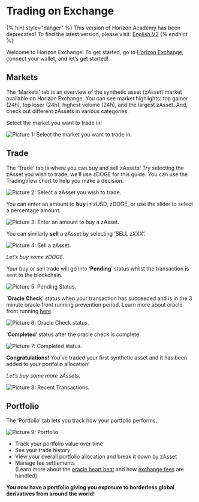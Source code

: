 # Trading on Exchange

{% hint style="danger" %}
This version of Horizon Academy has been deprecated! To find the latest version, please visit: [English V2](https://academy.horizonprotocol.com/)
{% endhint %}

Welcome to Horizon Exchange! To get started, go to [Horizon Exchange](https://exchange.horizonprotocol.com), connect your wallet, and let’s get started!

## **Markets** <a href="#id-2cb6" id="id-2cb6"></a>

The ‘Markets’ tab is an overview of the synthetic asset (zAsset) market available on Horizon Exchange. You can see market highlights: top gainer (24h), top loser (24h), highest volume (24h), and the largest zAsset. And, check out different zAssets in various categories.

Select the market you want to trade in!

![Picture 1: Select the market you want to trade in.](../../.gitbook/assets/Horizon\_Exchange-Markets.png)

## **Trade** <a href="#id-32e2" id="id-32e2"></a>

The ‘Trade’ tab is where you can buy and sell zAssets! Try selecting the zAsset you wish to trade, we’ll use zDOGE for this guide. You can use the TradingView chart to help you make a decision.

![Picture 2: Select a zAsset you wish to trade.](../../.gitbook/assets/Horizon\_Exchange-Trade.png)

You can enter an amount to **buy** in zUSD, zDOGE, or use the slider to select a percentage amount.

![Picture 3: Enter an amount to buy a zAsset.](../../.gitbook/assets/Horizon\_Exchange-BuyAmount.png)

You can similarly **sell** a zAsset by selecting ‘SELL zXXX’.

![Picture 4: Sell a zAsset.](../../.gitbook/assets/Horizon\_Exchange-SellAmount.png)

_Let’s buy some zDOGE._

Your buy or sell trade will go into ‘**Pending**’ status whilst the transaction is sent to the blockchain.

![Picture 5: Pending Status.](../../.gitbook/assets/Horizon\_Exchange-PendingStatus.png)

‘**Oracle Check**’ status when your transaction has succeeded and is in the 3 minute oracle front running prevention period. Learn more about oracle front running [here](exchange-fees.md#fbee).

![Picture 6: Oracle Check status.](../../.gitbook/assets/Horizon\_Exchange-OracleCheck.png)

‘**Completed**’ status after the oracle check is complete.

![Picture 7: Completed status.](../../.gitbook/assets/Horizon\_Exchange-CompleteStatus.png)

**Congratulations!** You’ve traded your first synthetic asset and it has been added to your portfolio allocation!

_Let’s buy some more zAssets._

![Picture 8: Recent Transactions.](../../.gitbook/assets/Horizon\_Exchnage-RecentTransacations.png)

## Portfolio

The ‘Portfolio’ tab lets you track how your portfolio performs.

![Picture 9: Portfolio](../../.gitbook/assets/Horizon\_Exchange-Portfolio.png)

* Track your portfolio value over time
* See your trade history
* View your overall portfolio allocation and break it down by zAsset
* Manage fee settlements\
  (Learn more about the [oracle heart beat](oracles.md#oracle-refresh-rate) and how [exchange fees](exchange-fees.md) are handled)

**You now have a portfolio giving you exposure to borderless global derivatives from around the world!**
